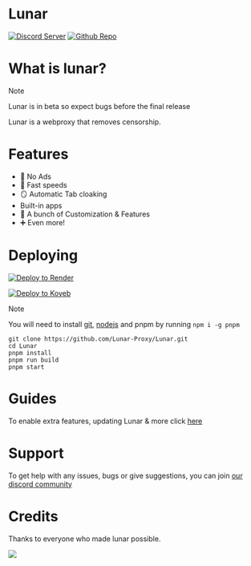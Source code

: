 # Lunar

[![Discord Server](https://skillicons.dev/icons?i=discord)](https://discord.gg/fuPtWjYuf8) [![Github Repo](https://skillicons.dev/icons?i=github)](https://github.com/Lunar-proxy/Lunar)

# What is lunar?

> [!NOTE]  
> Lunar is in beta so expect bugs before the final release

Lunar is a webproxy that removes censorship.

# Features

- 🚫 No Ads
- 🚀 Fast speeds
- 🪞 Automatic Tab cloaking
- Built-in apps
- 🎨 A bunch of Customization & Features
- ➕ Even more!

# Deploying

<a href="https://render.com/deploy?repo=https://github.com/lunar-proxy/lunar">
    <img src="https://raw.githubusercontent.com/BinBashBanana/deploy-buttons/main/buttons/remade/render.svg" alt="Deploy to Render">
</a>

[![Deploy to Koyeb](https://binbashbanana.github.io/deploy-buttons/buttons/remade/koyeb.svg)](https://app.koyeb.com/deploy?type=git&repository=github.com/lunar-proxy/lunar)

> [!NOTE]
> You will need to install [git](https://git-scm.com/downloads), [nodejs](https://nodejs.org/en/download/prebuilt-installer) and pnpm by running `npm i -g pnpm`

```
git clone https://github.com/Lunar-Proxy/Lunar.git
cd Lunar
pnpm install
pnpm run build
pnpm start
```

# Guides

To enable extra features, updating Lunar & more click [here](https://github.com/Lunar-proxy/Lunar/wiki)

# Support

To get help with any issues, bugs or give suggestions, you can join [our discord community](https://dsc.gg/golunar)

# Credits

Thanks to everyone who made lunar possible.

<a href="https://github.com/lunar-proxy/lunar/graphs/contributors">
<img src="https://contrib.rocks/image?repo=lunar-proxy/lunar"/>
</a>
